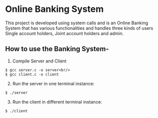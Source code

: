 # Online Banking System
This project is developed using system calls and is an Online Banking System that has various functionalities and handles three kinds of users Single account holders, Joint account holders and admin.

## How to use the Banking System-
  1. Compile Server and Client
  ```
  $ gcc server.c -o server<br/> 
  $ gcc client.c -o client
  ```
  
  2. Run the server in one terminal instance:
  ```
  $ ./server
  ```
  
  3. Run the client in different terminal instance:
  ```
  $ ./client
  ```

